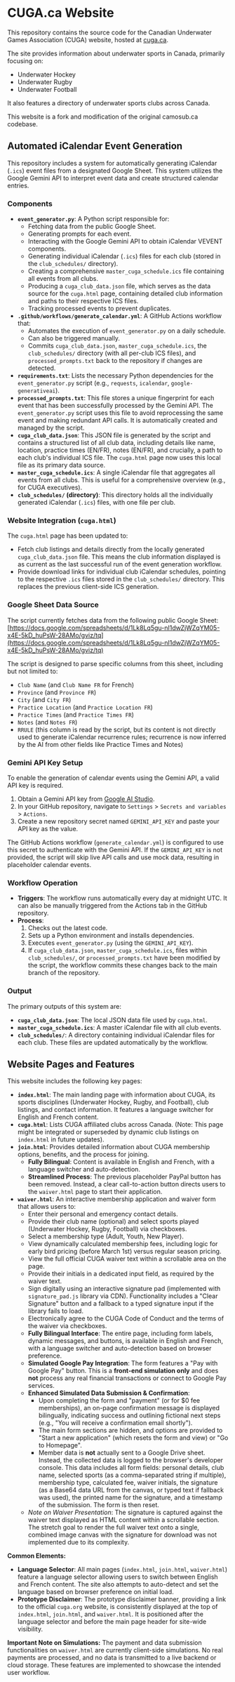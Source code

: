# CUGA.ca Website

This repository contains the source code for the Canadian Underwater Games Association (CUGA) website, hosted at [cuga.ca](https://www.cuga.ca).

The site provides information about underwater sports in Canada, primarily focusing on:
*   Underwater Hockey
*   Underwater Rugby
*   Underwater Football

It also features a directory of underwater sports clubs across Canada.

This website is a fork and modification of the original camosub.ca codebase.

## Automated iCalendar Event Generation

This repository includes a system for automatically generating iCalendar (`.ics`) event files from a designated Google Sheet. This system utilizes the Google Gemini API to interpret event data and create structured calendar entries.

### Components

*   **`event_generator.py`**: A Python script responsible for:
    *   Fetching data from the public Google Sheet.
    *   Generating prompts for each event.
    *   Interacting with the Google Gemini API to obtain iCalendar VEVENT components.
    *   Generating individual iCalendar (`.ics`) files for each club (stored in the `club_schedules/` directory).
    *   Creating a comprehensive `master_cuga_schedule.ics` file containing all events from all clubs.
    *   Producing a `cuga_club_data.json` file, which serves as the data source for the `cuga.html` page, containing detailed club information and paths to their respective ICS files.
    *   Tracking processed events to prevent duplicates.
*   **`.github/workflows/generate_calendar.yml`**: A GitHub Actions workflow that:
    *   Automates the execution of `event_generator.py` on a daily schedule.
    *   Can also be triggered manually.
    *   Commits `cuga_club_data.json`, `master_cuga_schedule.ics`, the `club_schedules/` directory (with all per-club ICS files), and `processed_prompts.txt` back to the repository if changes are detected.
*   **`requirements.txt`**: Lists the necessary Python dependencies for the `event_generator.py` script (e.g., `requests`, `icalendar`, `google-generativeai`).
*   **`processed_prompts.txt`**: This file stores a unique fingerprint for each event that has been successfully processed by the Gemini API. The `event_generator.py` script uses this file to avoid reprocessing the same event and making redundant API calls. It is automatically created and managed by the script.
*   **`cuga_club_data.json`**: This JSON file is generated by the script and contains a structured list of all club data, including details like name, location, practice times (EN/FR), notes (EN/FR), and crucially, a path to each club's individual ICS file. The `cuga.html` page now uses this local file as its primary data source.
*   **`master_cuga_schedule.ics`**: A single iCalendar file that aggregates all events from all clubs. This is useful for a comprehensive overview (e.g., for CUGA executives).
*   **`club_schedules/` (directory)**: This directory holds all the individually generated iCalendar (`.ics`) files, with one file per club.

### Website Integration (`cuga.html`)

The `cuga.html` page has been updated to:
*   Fetch club listings and details directly from the locally generated `cuga_club_data.json` file. This means the club information displayed is as current as the last successful run of the event generation workflow.
*   Provide download links for individual club iCalendar schedules, pointing to the respective `.ics` files stored in the `club_schedules/` directory. This replaces the previous client-side ICS generation.

### Google Sheet Data Source

The script currently fetches data from the following public Google Sheet:
[https://docs.google.com/spreadsheets/d/1Lk8Lq5gu-nI1dwZjWZqYM05-x4E-5kD_huPsW-28AMo/gviz/tq](https://docs.google.com/spreadsheets/d/1Lk8Lq5gu-nI1dwZjWZqYM05-x4E-5kD_huPsW-28AMo/gviz/tq)

The script is designed to parse specific columns from this sheet, including but not limited to:
*   `Club Name` (and `Club Name FR` for French)
*   `Province` (and `Province FR`)
*   `City` (and `City FR`)
*   `Practice Location` (and `Practice Location FR`)
*   `Practice Times` (and `Practice Times FR`)
*   `Notes` (and `Notes FR`)
*   `RRULE` (this column is read by the script, but its content is not directly used to generate iCalendar recurrence rules; recurrence is now inferred by the AI from other fields like Practice Times and Notes)

### Gemini API Key Setup

To enable the generation of calendar events using the Gemini API, a valid API key is required.

1.  Obtain a Gemini API key from [Google AI Studio](https://aistudio.google.com/app/apikey).
2.  In your GitHub repository, navigate to `Settings` > `Secrets and variables` > `Actions`.
3.  Create a new repository secret named `GEMINI_API_KEY` and paste your API key as the value.

The GitHub Actions workflow (`generate_calendar.yml`) is configured to use this secret to authenticate with the Gemini API. If the `GEMINI_API_KEY` is not provided, the script will skip live API calls and use mock data, resulting in placeholder calendar events.

### Workflow Operation

*   **Triggers**: The workflow runs automatically every day at midnight UTC. It can also be manually triggered from the Actions tab in the GitHub repository.
*   **Process**:
    1.  Checks out the latest code.
    2.  Sets up a Python environment and installs dependencies.
    3.  Executes `event_generator.py` (using the `GEMINI_API_KEY`).
    4.  If `cuga_club_data.json`, `master_cuga_schedule.ics`, files within `club_schedules/`, or `processed_prompts.txt` have been modified by the script, the workflow commits these changes back to the main branch of the repository.

### Output

The primary outputs of this system are:
*   **`cuga_club_data.json`**: The local JSON data file used by `cuga.html`.
*   **`master_cuga_schedule.ics`**: A master iCalendar file with all club events.
*   **`club_schedules/`**: A directory containing individual iCalendar files for each club.
These files are updated automatically by the workflow.

## Website Pages and Features

This website includes the following key pages:

*   **`index.html`**: The main landing page with information about CUGA, its sports disciplines (Underwater Hockey, Rugby, and Football), club listings, and contact information. It features a language switcher for English and French content.
*   **`cuga.html`**: Lists CUGA affiliated clubs across Canada. (Note: This page might be integrated or superseded by dynamic club listings on `index.html` in future updates).
*   **`join.html`**: Provides detailed information about CUGA membership options, benefits, and the process for joining.
    *   **Fully Bilingual**: Content is available in English and French, with a language switcher and auto-detection.
    *   **Streamlined Process**: The previous placeholder PayPal button has been removed. Instead, a clear call-to-action button directs users to the `waiver.html` page to start their application.
*   **`waiver.html`**: An interactive membership application and waiver form that allows users to:
    *   Enter their personal and emergency contact details.
    *   Provide their club name (optional) and select sports played (Underwater Hockey, Rugby, Football) via checkboxes.
    *   Select a membership type (Adult, Youth, New Player).
    *   View dynamically calculated membership fees, including logic for early bird pricing (before March 1st) versus regular season pricing.
    *   View the full official CUGA waiver text within a scrollable area on the page.
    *   Provide their initials in a dedicated input field, as required by the waiver text.
    *   Sign digitally using an interactive signature pad (implemented with `signature_pad.js` library via CDN). Functionality includes a "Clear Signature" button and a fallback to a typed signature input if the library fails to load.
    *   Electronically agree to the CUGA Code of Conduct and the terms of the waiver via checkboxes.
    *   **Fully Bilingual Interface**: The entire page, including form labels, dynamic messages, and buttons, is available in English and French, with a language switcher and auto-detection based on browser preference.
    *   **Simulated Google Pay Integration**: The form features a "Pay with Google Pay" button. This is a **front-end simulation only** and does **not** process any real financial transactions or connect to Google Pay services.
    *   **Enhanced Simulated Data Submission & Confirmation**:
        *   Upon completing the form and "payment" (or for $0 fee memberships), an on-page confirmation message is displayed bilingually, indicating success and outlining fictional next steps (e.g., "You will receive a confirmation email shortly").
        *   The main form sections are hidden, and options are provided to "Start a new application" (which resets the form and view) or "Go to Homepage".
        *   Member data is **not** actually sent to a Google Drive sheet. Instead, the collected data is logged to the browser's developer console. This data includes all form fields: personal details, club name, selected sports (as a comma-separated string if multiple), membership type, calculated fee, waiver initials, the signature (as a Base64 data URL from the canvas, or typed text if fallback was used), the printed name for the signature, and a timestamp of the submission. The form is then reset.
    *   *Note on Waiver Presentation*: The signature is captured against the waiver text displayed as HTML content within a scrollable section. The stretch goal to render the full waiver text onto a single, combined image canvas with the signature for download was not implemented due to its complexity.

**Common Elements:**
*   **Language Selector**: All main pages (`index.html`, `join.html`, `waiver.html`) feature a language selector allowing users to switch between English and French content. The site also attempts to auto-detect and set the language based on browser preference on initial load.
*   **Prototype Disclaimer**: The prototype disclaimer banner, providing a link to the official `cuga.org` website, is consistently displayed at the top of `index.html`, `join.html`, and `waiver.html`. It is positioned after the language selector and before the main page header for site-wide visibility.

**Important Note on Simulations:** The payment and data submission functionalities on `waiver.html` are currently client-side simulations. No real payments are processed, and no data is transmitted to a live backend or cloud storage. These features are implemented to showcase the intended user workflow.
